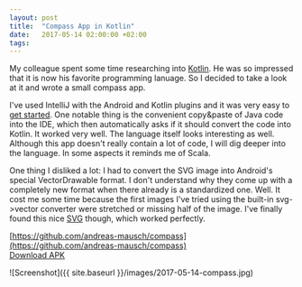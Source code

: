 ```yaml
---
layout: post
title:  "Compass App in Kotlin"
date:   2017-05-14 02:00:00 +02:00
tags:
---
```


My colleague spent some time researching into [Kotlin](https://kotlinlang.org/). He was so impressed that it is now his favorite programming lanuage. So I decided to take a look at it and wrote a small compass app.

I've used IntelliJ with the Android and Kotlin plugins and it was very easy to [get started](https://kotlinlang.org/docs/tutorials/kotlin-android.html). One notable thing is the convenient copy&paste of Java code into the IDE, which then automatically asks if it should convert the code into Kotlin. It worked very well. The language itself looks interesting as well. Although this app doesn't really contain a lot of code, I will dig deeper into the language. In some aspects it reminds me of Scala.

One thing I disliked a lot: I had to convert the SVG image into Android's special VectorDrawable format. I don't understand why they come up with a completely new format when there already is a standardized one. Well. It cost me some time because the first images I've tried using the built-in svg->vector converter were stretched or missing half of the image. I've finally found this nice [SVG](http://all-free-download.com/free-vector/download/compass-vector_161297.html) though, which worked perfectly.

[https://github.com/andreas-mausch/compass](https://github.com/andreas-mausch/compass)  
[Download APK](https://github.com/andreas-mausch/compass/releases)

![Screenshot]({{ site.baseurl }}/images/2017-05-14-compass.jpg)
